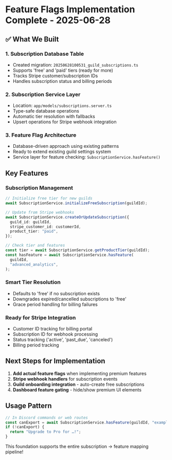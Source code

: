 # Feature Flags Implementation Complete - 2025-06-28

## ✅ What We Built

### 1. **Subscription Database Table**

- Created migration: `20250628100531_guild_subscriptions.ts`
- Supports 'free' and 'paid' tiers (ready for more)
- Tracks Stripe customer/subscription IDs
- Handles subscription status and billing periods

### 2. **Subscription Service Layer**

- Location: `app/models/subscriptions.server.ts`
- Type-safe database operations
- Automatic tier resolution with fallbacks
- Upsert operations for Stripe webhook integration

### 3. **Feature Flag Architecture**

- Database-driven approach using existing patterns
- Ready to extend existing guild settings system
- Service layer for feature checking: `SubscriptionService.hasFeature()`

## Key Features

### **Subscription Management**

```typescript
// Initialize free tier for new guilds
await SubscriptionService.initializeFreeSubscription(guildId);

// Update from Stripe webhooks
await SubscriptionService.createOrUpdateSubscription({
  guild_id: guildId,
  stripe_customer_id: customerId,
  product_tier: "paid",
});

// Check tier and features
const tier = await SubscriptionService.getProductTier(guildId);
const hasFeature = await SubscriptionService.hasFeature(
  guildId,
  "advanced_analytics",
);
```

### **Smart Tier Resolution**

- Defaults to 'free' if no subscription exists
- Downgrades expired/cancelled subscriptions to 'free'
- Grace period handling for billing failures

### **Ready for Stripe Integration**

- Customer ID tracking for billing portal
- Subscription ID for webhook processing
- Status tracking ('active', 'past_due', 'canceled')
- Billing period tracking

## Next Steps for Implementation

1. **Add actual feature flags** when implementing premium features
2. **Stripe webhook handlers** for subscription events
3. **Guild onboarding integration** - auto-create free subscriptions
4. **Dashboard feature gating** - hide/show premium UI elements

## Usage Pattern

```typescript
// In Discord commands or web routes
const canExport = await SubscriptionService.hasFeature(guildId, "example");
if (!canExport) {
  return "Upgrade to Pro for …!";
}
```

This foundation supports the entire subscription → feature mapping pipeline!
